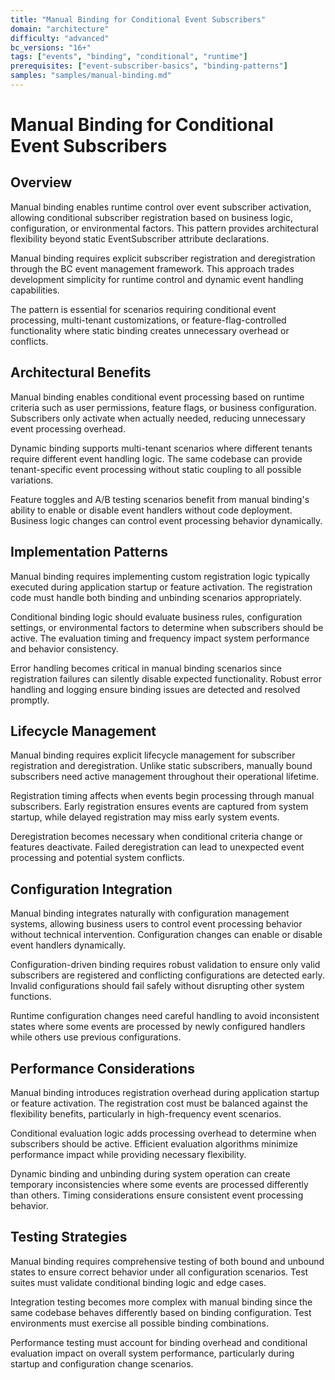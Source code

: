 ```yaml
---
title: "Manual Binding for Conditional Event Subscribers"
domain: "architecture"
difficulty: "advanced"
bc_versions: "16+"
tags: ["events", "binding", "conditional", "runtime"]
prerequisites: ["event-subscriber-basics", "binding-patterns"]
samples: "samples/manual-binding.md"
---
```


# Manual Binding for Conditional Event Subscribers

## Overview

Manual binding enables runtime control over event subscriber activation, allowing conditional subscriber registration based on business logic, configuration, or environmental factors. This pattern provides architectural flexibility beyond static EventSubscriber attribute declarations.

Manual binding requires explicit subscriber registration and deregistration through the BC event management framework. This approach trades development simplicity for runtime control and dynamic event handling capabilities.

The pattern is essential for scenarios requiring conditional event processing, multi-tenant customizations, or feature-flag-controlled functionality where static binding creates unnecessary overhead or conflicts.

## Architectural Benefits

Manual binding enables conditional event processing based on runtime criteria such as user permissions, feature flags, or business configuration. Subscribers only activate when actually needed, reducing unnecessary event processing overhead.

Dynamic binding supports multi-tenant scenarios where different tenants require different event handling logic. The same codebase can provide tenant-specific event processing without static coupling to all possible variations.

Feature toggles and A/B testing scenarios benefit from manual binding's ability to enable or disable event handlers without code deployment. Business logic changes can control event processing behavior dynamically.

## Implementation Patterns

Manual binding requires implementing custom registration logic typically executed during application startup or feature activation. The registration code must handle both binding and unbinding scenarios appropriately.

Conditional binding logic should evaluate business rules, configuration settings, or environmental factors to determine when subscribers should be active. The evaluation timing and frequency impact system performance and behavior consistency.

Error handling becomes critical in manual binding scenarios since registration failures can silently disable expected functionality. Robust error handling and logging ensure binding issues are detected and resolved promptly.

## Lifecycle Management

Manual binding requires explicit lifecycle management for subscriber registration and deregistration. Unlike static subscribers, manually bound subscribers need active management throughout their operational lifetime.

Registration timing affects when events begin processing through manual subscribers. Early registration ensures events are captured from system startup, while delayed registration may miss early system events.

Deregistration becomes necessary when conditional criteria change or features deactivate. Failed deregistration can lead to unexpected event processing and potential system conflicts.

## Configuration Integration

Manual binding integrates naturally with configuration management systems, allowing business users to control event processing behavior without technical intervention. Configuration changes can enable or disable event handlers dynamically.

Configuration-driven binding requires robust validation to ensure only valid subscribers are registered and conflicting configurations are detected early. Invalid configurations should fail safely without disrupting other system functions.

Runtime configuration changes need careful handling to avoid inconsistent states where some events are processed by newly configured handlers while others use previous configurations.

## Performance Considerations

Manual binding introduces registration overhead during application startup or feature activation. The registration cost must be balanced against the flexibility benefits, particularly in high-frequency event scenarios.

Conditional evaluation logic adds processing overhead to determine when subscribers should be active. Efficient evaluation algorithms minimize performance impact while providing necessary flexibility.

Dynamic binding and unbinding during system operation can create temporary inconsistencies where some events are processed differently than others. Timing considerations ensure consistent event processing behavior.

## Testing Strategies

Manual binding requires comprehensive testing of both bound and unbound states to ensure correct behavior under all configuration scenarios. Test suites must validate conditional binding logic and edge cases.

Integration testing becomes more complex with manual binding since the same codebase behaves differently based on binding configuration. Test environments must exercise all possible binding combinations.

Performance testing must account for binding overhead and conditional evaluation impact on overall system performance, particularly during startup and configuration change scenarios.